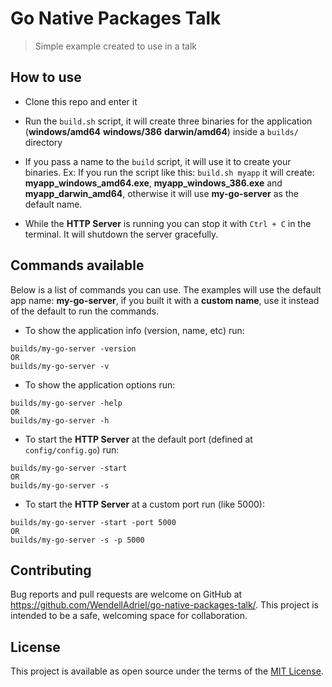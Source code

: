 # Go Native Packages Talk

> Simple example created to use in a talk

## How to use

- Clone this repo and enter it

- Run the `build.sh` script, it will create three binaries for the application (**windows/amd64** **windows/386** **darwin/amd64**) inside a `builds/` directory

- If you pass a name to the `build` script, it will use it to create your binaries. Ex: If you run the script like this: `build.sh myapp` it will create: **myapp_windows_amd64.exe**, **myapp_windows_386.exe** and **myapp_darwin_amd64**, otherwise it will use **my-go-server** as the default name.

- While the **HTTP Server** is running you can stop it with `Ctrl + C` in the terminal. It will shutdown the server gracefully.

## Commands available

Below is a list of commands you can use. The examples will use the default app name: **my-go-server**, if you built it with a **custom name**, use it instead of the default to run the commands.

- To show the application info (version, name, etc) run:

```
builds/my-go-server -version
OR
builds/my-go-server -v
```

- To show the application options run:

```
builds/my-go-server -help
OR
builds/my-go-server -h
```

- To start the **HTTP Server** at the default port (defined at `config/config.go`) run:

```
builds/my-go-server -start
OR
builds/my-go-server -s
```

- To start the **HTTP Server** at a custom port run (like 5000):

```
builds/my-go-server -start -port 5000
OR
builds/my-go-server -s -p 5000
```

## Contributing

Bug reports and pull requests are welcome on GitHub at https://github.com/WendellAdriel/go-native-packages-talk/.
This project is intended to be a safe, welcoming space for collaboration.

## License

This project is available as open source under the terms of the [MIT License](http://opensource.org/licenses/MIT).